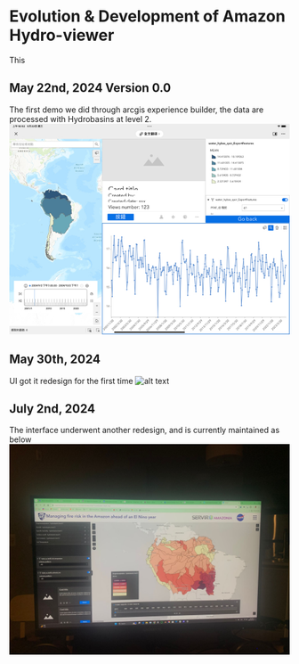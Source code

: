 # Evolution & Development of Amazon Hydro-viewer

This

## May 22nd, 2024 Version 0.0
The first demo we did through arcgis experience builder, the data are processed with Hydrobasins at level 2.
![alt text](/static/img/hydro-viewer-amazon/hydroviewer-ver-0.jpg)

## May 30th, 2024
UI got it redesign for the first time
![alt text](/static/img/hydro-viewer-amazon/hydroviewer-ver-1.png)

## July 2nd, 2024
The interface underwent another redesign, and is currently maintained as below
![alt text](/static/img/hydro-viewer-amazon/hydroviewer-ver-2.png)